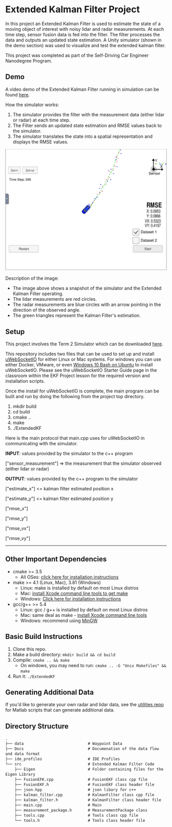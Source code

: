 # Extended Kalman Filter Project

In this project an Extended Kalman Filter is used to estimate the state of a moving object of interest with noisy lidar and radar measurements. At each time step, sensor fusion data is fed into the filter. The filter processes the data and outputs an updated state estimation. A Unity simulator (shown in the demo section) was used to visualize and test the extended kalman filter.

This project was completed as part of the Self-Driving Car Engineer Nanodegree Program.

## Demo
A video demo of the Extended Kalman Filter running in simulation can be found [here](./kalman_demo.mov).

How the simulator works:
1. The simulator provides the filter with the measurement data (either lidar or radar) at each time step.  
2. The Filter sends an updated state estimation and RMSE values back to the simulator.
3. The simulator translates the state into a spatial representation and displays the RMSE values.  

![Filter Running in Simulator](sim_img.png)

Description of the image:
* The image above shows a snapshot of the simulator and the Extended Kalman Filter operating.
* The lidar measurements are red circles.
* The radar measurements are blue circles with an arrow pointing in the direction of the observed angle.
* The green triangles represent the Kalman Filter's estimation.

## Setup

This project involves the Term 2 Simulator which can be downloaded [here](https://github.com/udacity/self-driving-car-sim/releases).

This repository includes two files that can be used to set up and install [uWebSocketIO](https://github.com/uWebSockets/uWebSockets) for either Linux or Mac systems. For windows you can use either Docker, VMware, or even [Windows 10 Bash on Ubuntu](https://www.howtogeek.com/249966/how-to-install-and-use-the-linux-bash-shell-on-windows-10/) to install uWebSocketIO. Please see the uWebSocketIO Starter Guide page in the classroom within the EKF Project lesson for the required version and installation scripts.

Once the install for uWebSocketIO is complete, the main program can be built and run by doing the following from the project top directory.

1. mkdir build
2. cd build
3. cmake ..
4. make
5. ./ExtendedKF


Here is the main protocol that main.cpp uses for uWebSocketIO in communicating with the simulator.


**INPUT**: values provided by the simulator to the c++ program

["sensor_measurement"] => the measurement that the simulator observed (either lidar or radar)


**OUTPUT**: values provided by the c++ program to the simulator

["estimate_x"] <= kalman filter estimated position x

["estimate_y"] <= kalman filter estimated position y

["rmse_x"]

["rmse_y"]

["rmse_vx"]

["rmse_vy"]

---

## Other Important Dependencies

* cmake >= 3.5
  * All OSes: [click here for installation instructions](https://cmake.org/install/)
* make >= 4.1 (Linux, Mac), 3.81 (Windows)
  * Linux: make is installed by default on most Linux distros
  * Mac: [install Xcode command line tools to get make](https://developer.apple.com/xcode/features/)
  * Windows: [Click here for installation instructions](http://gnuwin32.sourceforge.net/packages/make.htm)
* gcc/g++ >= 5.4
  * Linux: gcc / g++ is installed by default on most Linux distros
  * Mac: same deal as make - [install Xcode command line tools](https://developer.apple.com/xcode/features/)
  * Windows: recommend using [MinGW](http://www.mingw.org/)

## Basic Build Instructions

1. Clone this repo.
2. Make a build directory: `mkdir build && cd build`
3. Compile: `cmake .. && make`
   * On windows, you may need to run: `cmake .. -G "Unix Makefiles" && make`
4. Run it: `./ExtendedKF `


## Generating Additional Data

If you'd like to generate your own radar and lidar data, see the
[utilities repo](https://github.com/udacity/CarND-Mercedes-SF-Utilities) for Matlab scripts that can generate additional data.

Directory Structure
---
    .
    ├── data                            # Waypoint Data
    ├── Docs                            # Documenation of the data flow and data format
    ├── ide_profiles                    # IDE Profiles
    └── src                             # Extended Kalman Filter Code
        ├── Eigen                       # Folder containing files for the Eigen Library
        ├── FusionEFK.cpp               # FusionEKF class cpp file
        ├── FusionEKF.h                 # FusionEKF class header file
        ├── json.hpp                    # json libary for c++
        ├── kalman_filter.cpp           # KalmanFilter class cpp file
        ├── kalman_filter.h             # KalmanFilter class header file
        ├── main.cpp                    # Main
        ├── measurement_package.h       # MeasurementPackage class
        ├── tools.cpp                   # Tools class cpp file
        └── tools.h                     # Tools class header file
